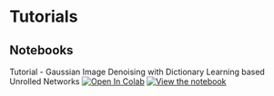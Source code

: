 # Tutorials

## Notebooks

Tutorial - Gaussian Image Denoising with Dictionary Learning based Unrolled Networks
[![Open In Colab](https://colab.research.google.com/assets/colab-badge.svg)](https://colab.research.google.com/github/btolooshams/stable-interpretable-unrolled-dl/blob/master/tutorials/gaussian-image-denoising.ipynb) [![View the notebook](https://img.shields.io/badge/render-nbviewer-orange.svg)](https://nbviewer.jupyter.org/github/btolooshams/stable-interpretable-unrolled-dl/blob/master/tutorials/gaussian-image-denoising.ipynb?flush_cache=true)
